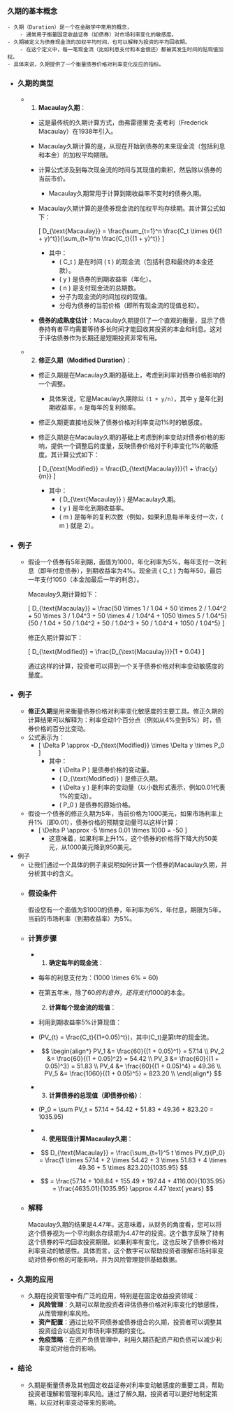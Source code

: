 ### 久期的基本概念
	- 久期（Duration）是一个在金融学中常用的概念，
		- 通常用于衡量固定收益证券（如债券）对市场利率变化的敏感度。
	- 久期被定义为债券现金流的加权平均时间，也可以解释为投资的平均回收期。
		- 在这个定义中，每一笔现金流（比如利息支付和本金偿还）都被其发生时间的贴现值加权。
	- 具体来说，久期提供了一个衡量债券价格对利率变化反应的指标。
- ### 久期的类型
	- 1. **Macaulay久期**：
		- 这是最传统的久期计算方式，由弗雷德里克·麦考利（Frederick Macaulay）在1938年引入。
		- Macaulay久期计算的是，从现在开始到债券的未来现金流（包括利息和本金）的加权平均期限。
		- 计算公式涉及到每次现金流的时间与其现值的乘积，然后除以债券的当前市价。
			- Macaulay久期常用于计算到期收益率不变时的债券久期。
		- Macaulay久期计算的是债券现金流的加权平均存续期。其计算公式如下：
		  
		  \[ D_{\text{Macaulay}} = \frac{\sum_{t=1}^n \frac{C_t \times t}{(1 + y)^t}}{\sum_{t=1}^n \frac{C_t}{(1 + y)^t}} \]
			- 其中：
				- \( C_t \) 是在时间 \( t \) 的现金流（包括利息和最终的本金还款）。
				- \( y \) 是债券的到期收益率（年化）。
				- \( n \) 是支付现金流的总期数。
				- 分子为现金流的时间加权的现值。
				- 分母为债券的当前价格（即所有现金流的现值总和）。
		- **债券的成熟度估计**：Macaulay久期提供了一个直观的衡量，显示了债券持有者平均需要等待多长时间才能回收其投资的本金和利息。这对于评估债券作为长期还是短期投资非常有用。
	- 2. **修正久期（Modified Duration）**：
		- 修正久期是在Macaulay久期的基础上，考虑到利率对债券价格影响的一个调整。
			- 具体来说，它是Macaulay久期除以 `(1 + y/n)`，其中 `y` 是年化到期收益率，`n` 是每年的复利频率。
		- 修正久期更直接地反映了债券价格对利率变动1%时的敏感度。
		- 修正久期是在Macaulay久期的基础上考虑到利率变动对债券价格的影响，提供一个调整后的度量，反映债券价格对于利率变化1%的敏感度。其计算公式如下：
		  
		  \[ D_{\text{Modified}} = \frac{D_{\text{Macaulay}}}{1 + \frac{y}{m}} \]
			- 其中：
				- \( D_{\text{Macaulay}} \) 是Macaulay久期。
				- \( y \) 是年化到期收益率。
				- \( m \) 是每年的复利次数（例如，如果利息每半年支付一次，\( m \) 就是 2）。
- ### 例子
	- 假设一个债券有5年到期，面值为1000，年化利率为5%，每年支付一次利息（即年付息债券），到期收益率为4%。现金流 \( C_t \) 为每年50，最后一年支付1050（本金加最后一年的利息）。
	  
	  Macaulay久期计算如下：
	  
	  \[ D_{\text{Macaulay}} = \frac{50 \times 1 / 1.04 + 50 \times 2 / 1.04^2 + 50 \times 3 / 1.04^3 + 50 \times 4 / 1.04^4 + 1050 \times 5 / 1.04^5}{50 / 1.04 + 50 / 1.04^2 + 50 / 1.04^3 + 50 / 1.04^4 + 1050 / 1.04^5} \]
	  
	  修正久期计算如下：
	  
	  \[ D_{\text{Modified}} = \frac{D_{\text{Macaulay}}}{1 + 0.04} \]
	  
	  通过这样的计算，投资者可以得到一个关于债券价格对利率变动敏感度的量度。
- ### 例子
	- **修正久期**是用来衡量债券价格对利率变化敏感度的主要工具。修正久期的计算结果可以解释为：利率变动1个百分点（例如从4%变到5%）时，债券价格的百分比变动。
	- 公式表示为：
		- \[ \Delta P \approx -D_{\text{Modified}} \times \Delta y \times P_0 \]
			- 其中：
				- \( \Delta P \) 是债券价格的变动量。
				- \( D_{\text{Modified}} \) 是修正久期。
				- \( \Delta y \) 是利率的变动量（以小数形式表示，例如0.01代表1%的变动）。
				- \( P_0 \) 是债券的原始价格。
	- 假设一个债券的修正久期为5年，当前价格为1000美元，如果市场利率上升1%（即0.01），债券价格的预期变动量可以这样计算：
		- \[ \Delta P \approx -5 \times 0.01 \times 1000 = -50 \]
			- 这意味着，如果利率上升1%，这个债券的价格将下降大约50美元，从1000美元降到950美元。
- 例子
	- 让我们通过一个具体的例子来说明如何计算一个债券的Macaulay久期，并分析其中的含义。
	- ### 假设条件
	  假设您有一个面值为$1000的债券，年利率为6%，年付息，期限为5年，当前的市场利率（到期收益率）为5%。
	- ### 计算步骤
		- 1. **确定每年的现金流**：
		- 每年的利息支付为：\(1000 \times 6\% = 60\)
		- 在第五年末，除了$60的利息外，还将支付$1000的本金。
		  
		  2. **计算每个现金流的现值**：
		- 利用到期收益率5%计算现值：
		- \(PV_{t} = \frac{C_t}{(1+0.05)^t}\)，其中\(C_t\)是第t年的现金流。
		- $$
		  \begin{align*}
		  PV_1 &= \frac{60}{(1 + 0.05)^1} = 57.14 \\
		  PV_2 &= \frac{60}{(1 + 0.05)^2} = 54.42 \\
		  PV_3 &= \frac{60}{(1 + 0.05)^3} = 51.83 \\
		  PV_4 &= \frac{60}{(1 + 0.05)^4} = 49.36 \\
		  PV_5 &= \frac{1060}{(1 + 0.05)^5} = 823.20 \\
		  \end{align*}
		  $$
		- 3. **计算债券的总现值（即债券价格）**：
		- \(P_0 = \sum PV_t = 57.14 + 54.42 + 51.83 + 49.36 + 823.20 = 1035.95\)
		- 4. **使用现值计算Macaulay久期**：
		- $$
		  D_{\text{Macaulay}} = \frac{\sum_{t=1}^5 t \times PV_t}{P_0} = \frac{1 \times 57.14 + 2 \times 54.42 + 3 \times 51.83 + 4 \times 49.36 + 5 \times 823.20}{1035.95}  
		  $$
		- $$
		  = \frac{57.14 + 108.84 + 155.49 + 197.44 + 4116.00}{1035.95} = \frac{4635.01}{1035.95} \approx 4.47 \text{ years}
		  $$
	- ### 解释
	  Macaulay久期的结果是4.47年。这意味着，从财务的角度看，您可以将这个债券视为一个平均剩余存续期为4.47年的投资。这个数字反映了持有这个债券的平均回收投资期限。如果利率有变化，这也反映了债券价格对利率变动的敏感性。具体而言，这个数字可以帮助投资者理解市场利率变动对债券价格的可能影响，并为风险管理提供基础数据。
- ### 久期的应用
	- 久期在投资管理中有广泛的应用，特别是在固定收益投资领域：
		- **风险管理**：久期可以帮助投资者评估债券价格对利率变化的敏感性，从而管理利率风险。
		- **资产配置**：通过比较不同债券或债券组合的久期，投资者可以调整其投资组合以适应对市场利率预期的变化。
		- **免疫策略**：在资产负债管理中，利用久期匹配资产和负债可以减少利率变动对组合的影响。
- ### 结论
	- 久期是衡量债券及其他固定收益证券对利率变动敏感度的重要工具，帮助投资者理解和管理利率风险。通过了解久期，投资者可以更好地制定策略，以应对利率变动带来的影响。